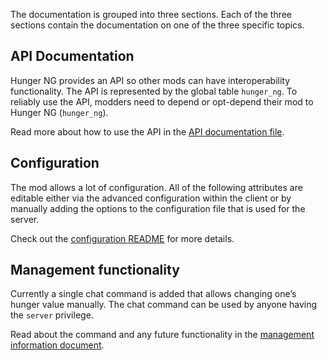 The documentation is grouped into three sections. Each of the three sections contain the documentation on one of the three specific topics.

## API Documentation

Hunger NG provides an API so other mods can have interoperability functionality. The API is represented by the global table `hunger_ng`. To reliably use the API, modders need to depend or opt-depend their mod to Hunger NG (`hunger_ng`).

Read more about how to use the API in the [API documentation file](README.API.md).

## Configuration

The mod allows a lot of configuration. All of the following attributes are editable either via the advanced configuration within the client or by manually adding the options to the configuration file that is used for the server.

Check out the [configuration README](README.Configuration.md) for more details.

## Management functionality

Currently a single chat command is added that allows changing one’s hunger value manually. The chat command can be used by anyone having the `server` privilege.

Read about the command and any future functionality in the [management information document](README.Management.md).
